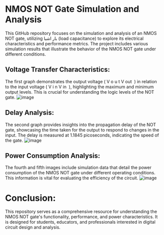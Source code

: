 # NMOS NOT Gate Simulation and Analysis

This GitHub repository focuses on the simulation and analysis of an NMOS NOT gate, utilizing بار اشبا (load capacitance) to explore its electrical characteristics and performance metrics. The project includes various simulation results that illustrate the behavior of the NMOS NOT gate under different conditions.


## Voltage Transfer Characteristics: 
The first graph demonstrates the output voltage (
V
o
u
t
V 
out
​
 ) in relation to the input voltage (
V
i
n
V 
in
​
 ), highlighting the maximum and minimum output levels. This is crucial for understanding the logic levels of the NOT gate.
 ![image](https://github.com/user-attachments/assets/94cd92de-6cb4-4e5c-9c24-d837cdf0c9ce)

## Delay Analysis: 
The second graph provides insights into the propagation delay of the NOT gate, showcasing the time taken for the output to respond to changes in the input. The delay is measured at 1.1845 picoseconds, indicating the speed of the gate.
![image](https://github.com/user-attachments/assets/bee039eb-3ed2-48b5-a0b8-5af2fe94847e)




## Power Consumption Analysis: 
The fourth and fifth images include simulation data that detail the power consumption of the NMOS NOT gate under different operating conditions. This information is vital for evaluating the efficiency of the circuit.
![image](https://github.com/user-attachments/assets/4aaaa65d-ae30-4040-ac3a-ee62b6da2b39)

# Conclusion:

This repository serves as a comprehensive resource for understanding the NMOS NOT gate's functionality, performance, and power characteristics. It is designed for students, educators, and professionals interested in digital circuit design and analysis.

